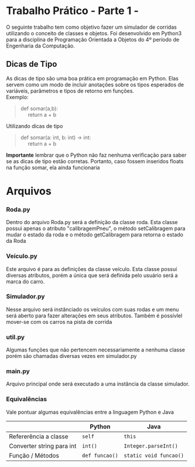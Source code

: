 # Trabalho Prático - Parte 1 - 

O seguinte trabalho tem como objetivo fazer um simulador de corridas utilizando o conceito de classes e objetos. Foi desenvolvido em Python3 para a disciplina de Programação Orientada a Objetos do 4º período de Engenharia da Computação.

## Dicas de Tipo
As dicas de tipo são uma boa prática em programação em Python. Elas servem como um modo de incluir anotações sobre os tipos esperados de variáveis, parâmetros e tipos de retorno em funções. <br>
Exemplo:
> def somar(a,b):<br>
>&nbsp;&nbsp;&nbsp;&nbsp;&nbsp;return a + b<br>

Utilizando dicas de tipo
> def somar(a: int, b: int) -> int:<br>
> &nbsp;&nbsp;&nbsp;&nbsp;&nbsp;return a + b<br>

**Importante** lembrar que o Python não faz nenhuma verificação para saber se as dicas de tipo estão corretas. Portanto, caso fossem inseridos floats na função somar, ela ainda funcionaria

# Arquivos
###  Roda.py
Dentro do arquivo Roda.py será a definição da classe roda. Esta classe possui apenas o atributo "calibragemPneu", o método setCalibragem para mudar o estado da roda e o método getCalibragem para retorna o estado da Roda 

### Veículo.py
Este arquivo é para as definições da classe veículo. Esta classe possuí diversas atributos, porém a única que será definida pelo usuário será a marca do carro. 

### Simulador.py
Nesse arquivo será instânciado os veículos com suas rodas e um menu será aberto para fazer alterações em seus atributos. Também é possívlel mover-se com os carros na pista de corrida 

### util.py
Algumas funções que não pertencem necessariamente a nenhuma classe porém são chamadas diversas vezes em simulador.py

### main.py
Arquivo principal onde será executado a uma instância da classe simulador.

### Equivalências
Vale pontuar algumas equivalências entre a linguagem Python e Java

|                | Python                         |Java           |
|----------------|-------------------------------|-----------------------------|
|Refererência a classe | `self`|`this`|
|Converter string para int |`int()`            |`Integer.parseInt()`|
|Função / Métodos|`def funcao()`| `static void funcao()`|